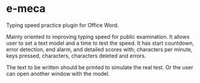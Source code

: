 # e-meca
Typing speed practice plugin for Office Word.

Mainly oriented to improving typing speed for public examination. It allows user to set a text model and a time to test the speed. It has start countdown, error detection, end alarm, and detailed scores with; characters per minute, keys pressed, characters, characters deleted and errors.

The text to be written should be printed to simulate the real test. Or the user can open another window with the model.
